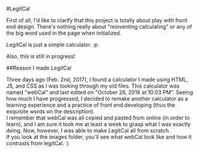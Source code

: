 #LegitCal

First of all, I'd like to clarify that this project is totally about play with front end design. There's nothing really about "reinventing calculating" or any of the big word used in the page when initialized.  

LegitCal is just a simple calculator. :p  

Also, this is still in progress!  

##Reason I made LegitCal

Three days ago (Feb. 2nd, 2017), I found a calculator I made using HTML, JS, and CSS as I was looking through my old files. This calculator was named "webCal" and last edited on "October 26, 2016 at 10:03 PM". Seeing how much I have progressed, I decided to remake another calculator as a learning experience and a practice of front end developing (thus the exquisite words on the description).  
I remember that webCal was all copied and pasted from online (in order to learn), and I am sure it took me at least a week to grasp what I was exactly doing. Now, however, I was able to make LegitCal all from scratch.  
If you look at the images folder, you'll see what webCal look like and how it contrasts from legitCal. :)
